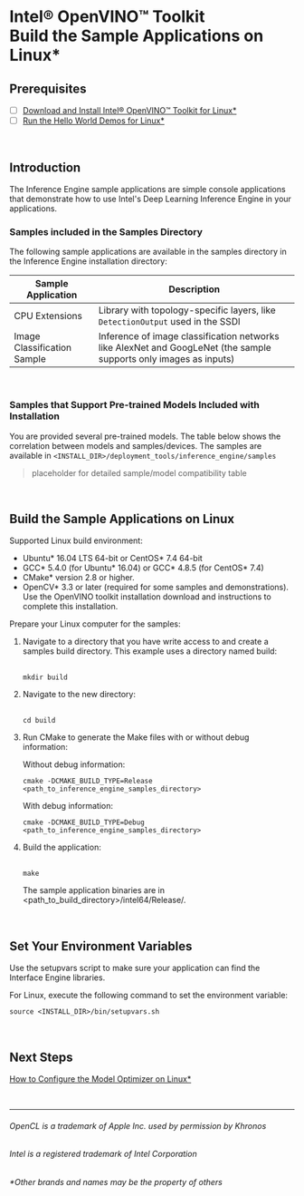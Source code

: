 

# Intel® OpenVINO™ Toolkit <br>Build the Sample Applications on Linux*

## Prerequisites

- [ ] [Download and Install Intel® OpenVINO™ Toolkit for Linux*](https://github.com/hunnel/openVINO_install_guide_linux_without_FPGA/blob/master/readme.md)<br>
- [ ] [Run the Hello World Demos for Linux*](https://github.com/hunnel/openVINO_install_guide_linux_without_FPGA/blob/master/readme.md)<br>

<br>

## Introduction

The Inference Engine sample applications are simple console applications that demonstrate how to use Intel's Deep Learning Inference Engine in your applications.

### Samples included in the Samples Directory

The following sample applications are available in the samples directory in the Inference Engine installation directory:

| Sample Application  | Description |
| ------------- | ------------- |
| CPU Extensions | Library with topology-specific layers, like `DetectionOutput` used in the SSDl  |
| Image Classification Sample | Inference of image classification networks like AlexNet and GoogLeNet (the sample supports only images as inputs) |

<br>

### Samples that Support Pre-trained Models Included with Installation

You are provided several pre-trained models. The table below shows the correlation between models and samples/devices.  The samples are available in `<INSTALL_DIR>/deployment_tools/inference_engine/samples`

> placeholder for detailed sample/model compatibility table

<br>

## Build the Sample Applications on Linux

Supported Linux build environment:

<ul>
  <li>Ubuntu* 16.04 LTS 64-bit or CentOS* 7.4 64-bit</li>
<li>GCC* 5.4.0 (for Ubuntu* 16.04) or GCC* 4.8.5 (for CentOS* 7.4)</li>
<li>CMake* version 2.8 or higher.</li>
<li>OpenCV* 3.3 or later (required for some samples and demonstrations). Use the OpenVINO toolkit installation download and instructions to complete this installation.</li>
</ul>

Prepare your Linux computer for the samples:

<ol>
<li>Navigate to a directory that you have write access to and create a samples build directory. This example uses a directory named build:</li><br>

    mkdir build

<li> Navigate to the new directory:</li><br>

    cd build

<li> Run CMake to generate the Make files with or without debug information:<br>

  Without debug information:

    cmake -DCMAKE_BUILD_TYPE=Release <path_to_inference_engine_samples_directory>

  With debug information:

    cmake -DCMAKE_BUILD_TYPE=Debug <path_to_inference_engine_samples_directory>

</li>

<li> Build the application:</li><br>

    make

The sample application binaries are in <path_to_build_directory>/intel64/Release/.

</ol>

<br>

## Set Your Environment Variables

Use the setupvars script to make sure your application can find the Interface Engine libraries.

For Linux, execute the following command to set the environment variable:<br>

    source <INSTALL_DIR>/bin/setupvars.sh

<br>

## Next Steps

[How to Configure the Model Optimizer on Linux*](https://github.com/hunnel/openVINO_install_guide_linux_without_FPGA/blob/master/configure_model_optimizer_linux.md)

<br>


***

###### OpenCL is a trademark of Apple Inc. used by permission by Khronos   
###### Intel is a registered trademark of Intel Corporation
###### &ast;Other brands and names may be the property of others

